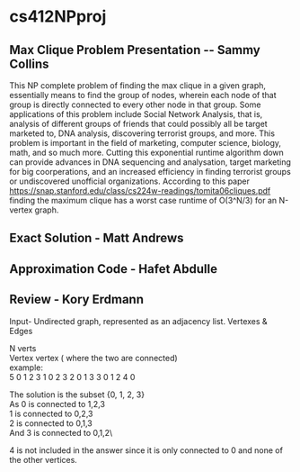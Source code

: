 # cs412NPproj

## Max Clique Problem Presentation -- Sammy Collins
This NP complete problem of finding the max clique in a given graph, essentially means to find the group of nodes, wherein each node of that group is directly connected to every other node in that group. Some applications of this problem include Social Network Analysis, that is, analysis of different groups of friends that could possibly all be target marketed to, DNA analysis, discovering terrorist groups, and more. This problem is important in the field of marketing, computer science, biology, math, and so much more. Cutting this exponential runtime algorithm down can provide advances in DNA sequencing and analysation, target marketing for big coorperations, and an increased efficiency in finding terrorist groups or undiscovered unofficial organizations. According to this paper https://snap.stanford.edu/class/cs224w-readings/tomita06cliques.pdf finding the maximum clique has a worst case runtime of O(3^N/3) for an N-vertex graph.
## Exact Solution - Matt Andrews
## Approximation Code - Hafet Abdulle
## Review - Kory Erdmann

Input- Undirected graph, represented as an adjacency list. Vertexes & Edges

N verts  
Vertex vertex ( where the two are connected)\
example:\
5
0 1 2 3
1 0 2 3
2 0 1 3
3 0 1 2
4 0

The solution is the subset {0, 1, 2, 3}\
As 0 is connected to 1,2,3 \
1 is connected to 0,2,3\
2 is connected to 0,1,3\
And 3 is connected to 0,1,2\

4 is not included in the answer since it is only connected to 0 and none of the other vertices.


